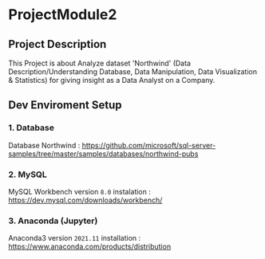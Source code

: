 # ProjectModule2

## Project Description
This Project is about Analyze dataset 'Northwind' (Data Description/Understanding Database, Data Manipulation, Data Visualization &amp; Statistics) for giving insight as a Data Analyst on a Company.

## Dev Enviroment Setup

### 1. Database
Database Northwind : https://github.com/microsoft/sql-server-samples/tree/master/samples/databases/northwind-pubs

### 2. MySQL
MySQL Workbench 
version ``8.0``
instalation : https://dev.mysql.com/downloads/workbench/

### 3. Anaconda (Jupyter)
Anaconda3
version ``2021.11``
installation : https://www.anaconda.com/products/distribution
